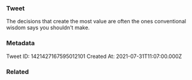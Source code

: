 ### Tweet
The decisions that create the most value are often the ones conventional wisdom says you shouldn't make.

### Metadata
Tweet ID: 1421427167595012101
Created At: 2021-07-31T11:07:00.000Z

### Related

